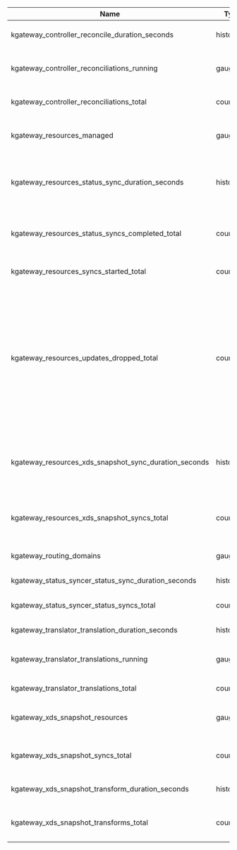 Name|Type|Labels|Help
--|--|--|--
kgateway_controller_reconcile_duration_seconds|histogram|controller|Reconcile duration for controller
kgateway_controller_reconciliations_running|gauge|controller|Number of reconciliations currently running
kgateway_controller_reconciliations_total|counter|controller, result|Total number of controller reconciliations
kgateway_resources_managed|gauge|namespace, parent, resource|Current number of resources managed
kgateway_resources_status_sync_duration_seconds|histogram|gateway, namespace, resource|Duration of time for a resource update to receive a status report
kgateway_resources_status_syncs_completed_total|counter|gateway, namespace, resource|Total number of status syncs completed for resources
kgateway_resources_syncs_started_total|counter|gateway, namespace, resource|Total number of syncs started
kgateway_resources_updates_dropped_total|counter||Total number of resources metrics updates dropped. If this metric is ever greater than 0, all resources subsystem metrics should be considered invalid until process restart
kgateway_resources_xds_snapshot_sync_duration_seconds|histogram|gateway, namespace, resource|Duration of time for a resource update to be synced in XDS snapshots
kgateway_resources_xds_snapshot_syncs_total|counter|gateway, namespace, resource|Total number of XDS snapshot syncs for resources
kgateway_routing_domains|gauge|namespace, gateway, port|Number of domains per listener
kgateway_status_syncer_status_sync_duration_seconds|histogram|syncer|Status sync duration
kgateway_status_syncer_status_syncs_total|counter|syncer, result|Total number of status syncs
kgateway_translator_translation_duration_seconds|histogram|translator|Translation duration
kgateway_translator_translations_running|gauge|translator|Current number of translations running
kgateway_translator_translations_total|counter|translator, result|Total number of translations
kgateway_xds_snapshot_resources|gauge|gateway, namespace, resource|Current number of resources in XDS snapshot
kgateway_xds_snapshot_syncs_total|counter|gateway, namespace|Total number of XDS snapshot syncs
kgateway_xds_snapshot_transform_duration_seconds|histogram|gateway, namespace|XDS snapshot transform duration
kgateway_xds_snapshot_transforms_total|counter|gateway, namespace, result|Total number of XDS snapshot transforms
